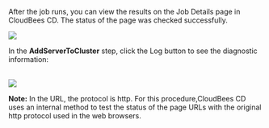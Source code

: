 <p>After the job runs, you can view the results on the Job Details page in CloudBees CD. The status of the page was checked successfully.</p>

<img src="../../plugins/EC-WebLogic/images/AddServerToCluster/EC-WLSAddServerToClusterStatus3.png" />
<p>In the <b>AddServerToCluster</b> step, click the Log button to see the diagnostic information:</p>
<br />
<img src="../../plugins/EC-WebLogic/images/AddServerToCluster/EC-WLSAddServerToClusterStatus4.png" />
<p>
    <b>Note:</b> In the URL, the protocol is http. For this procedure,CloudBees CD uses an internal method to test the status of the page URLs with the original http protocol used in the web browsers.
</p>

